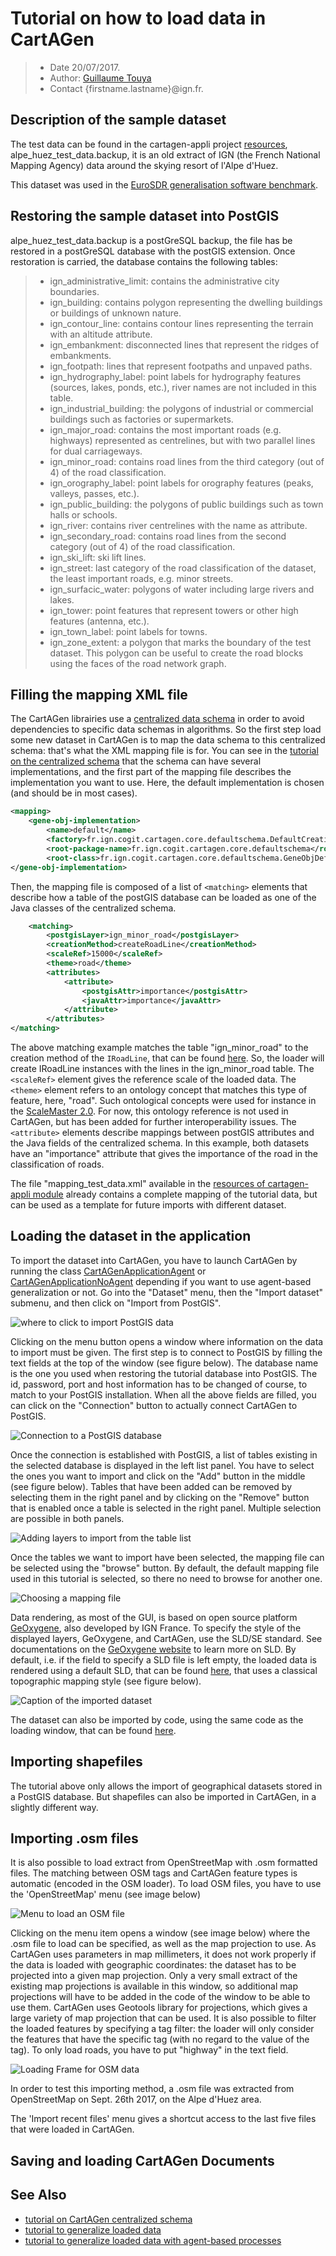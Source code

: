 # Tutorial on how to load data in CartAGen



> - Date 20/07/2017.
> - Author: [Guillaume Touya][1]
> - Contact {firstname.lastname}@ign.fr.


Description of the sample dataset
-------------

The test data can be found in the cartagen-appli project [resources][2], alpe_huez_test_data.backup, it is an old extract of IGN (the French National Mapping Agency) data around the skying resort of l'Alpe d'Huez.

This dataset was used in the [EuroSDR generalisation software benchmark][3].


Restoring the sample dataset into PostGIS
-------------
alpe_huez_test_data.backup is a postGreSQL backup, the file has be restored in a postGreSQL database with the postGIS extension. Once restoration is carried, the database contains the following tables:
> -  ign_administrative_limit: contains the administrative city boundaries.
> -  ign_building: contains polygon representing the dwelling buildings or buildings of unknown nature. 
> -  ign_contour_line: contains contour lines representing the terrain with an altitude attribute.
> -  ign_embankment: disconnected lines that represent the ridges of embankments.
> -  ign_footpath: lines that represent footpaths and unpaved paths.
> -  ign_hydrography_label: point labels for hydrography features (sources, lakes, ponds, etc.), river names are not included in this table.
> -  ign_industrial_building: the polygons of industrial or commercial buildings such as factories or supermarkets. 
> -  ign_major_road: contains the most important roads (e.g. highways) represented as centrelines, but with two parallel lines for dual carriageways.
> -  ign_minor_road: contains road lines from the third category (out of 4) of the road classification.
> -  ign_orography_label: point labels for orography features (peaks, valleys, passes, etc.).
> -  ign_public_building: the polygons of public buildings such as town halls or schools.
> -  ign_river: contains river centrelines with the name as attribute.
> -  ign_secondary_road: contains road lines from the second category (out of 4) of the road classification.
> -  ign_ski_lift: ski lift lines.
> -  ign_street: last category of the road classification of the dataset, the least important roads, e.g. minor streets.
> -  ign_surfacic_water: polygons of water including large rivers and lakes.
> -  ign_tower: point features that represent towers or other high features (antenna, etc.).
> -  ign_town_label: point labels for towns.
> -  ign_zone_extent: a polygon that marks the boundary of the test dataset. This polygon can be useful to create the road blocks using the faces of the road network graph.

Filling the mapping XML file
-------------
The CartAGen librairies use a [centralized data schema][8] in order to avoid dependencies to specific data schemas in algorithms. 
So the first step load some new dataset in CartAGen is to map the data schema to this centralized schema: that's what the XML mapping file is for.
You can see in the [tutorial on the centralized schema][8] that the schema can have several implementations, and the first part of the mapping file describes the implementation you want to use. Here, the default implementation is chosen (and should be in most cases).

```xml
<mapping>
    <gene-obj-implementation>
    	<name>default</name>
    	<factory>fr.ign.cogit.cartagen.core.defaultschema.DefaultCreationFactory</factory>
    	<root-package-name>fr.ign.cogit.cartagen.core.defaultschema</root-package-name>
    	<root-class>fr.ign.cogit.cartagen.core.defaultschema.GeneObjDefault</root-class>
</gene-obj-implementation>
```

Then, the mapping file is composed of a list of ```<matching>``` elements that describe how a table of the postGIS database can be loaded as one of the Java classes of the centralized schema.

```xml
    <matching>
        <postgisLayer>ign_minor_road</postgisLayer>
        <creationMethod>createRoadLine</creationMethod>
        <scaleRef>15000</scaleRef>
        <theme>road</theme>
        <attributes>
            <attribute>
                <postgisAttr>importance</postgisAttr>
                <javaAttr>importance</javaAttr>
            </attribute>
        </attributes>
</matching>
```

The above matching example matches the table "ign_minor_road" to the creation method of the ```IRoadLine```, that can be found [here][4]. So, the loader will create IRoadLine instances with the lines in the ign_minor_road table.
The ```<scaleRef>``` element gives the reference scale of the loaded data.
The ```<theme>``` element refers to an ontology concept that matches this type of feature, here, "road". Such ontological concepts were used for instance in the [ScaleMaster 2.0][5]. For now, this ontology reference is not used in CartAGen, but has been added for further interoperability issues.
The ```<attribute>``` elements describe mappings between postGIS attributes and the Java fields of the centralized schema. In this example, both datasets have an "importance" attribute that gives the importance of the road in the classification of roads.

The file "mapping_test_data.xml" available in the [resources of cartagen-appli module][6] already contains a complete mapping of the tutorial data, but can be used as a template for future imports with different dataset.

Loading the dataset in the application
-------------
To import the dataset into CartAGen, you have to launch CartAGen by running the class [CartAGenApplicationAgent][11] or [CartAGenApplicationNoAgent][12] depending if you want to use agent-based generalization or not.
Go into the "Dataset" menu, then the "Import dataset" submenu, and then click on "Import from PostGIS".

![where to click to import PostGIS data](assets/images/import_postgis_click.png)

Clicking on the menu button opens a window where information on the data to import must be given. The first step is to connect to PostGIS by filling the text fields at the top of the window (see figure below). The database name is the one you used when restoring the tutorial database into PostGIS.
The id, password, port and host information has to be changed of course, to match to your PostGIS installation.
When all the above fields are filled, you can click on the "Connection" button to actually connect CartAGen to PostGIS.

![Connection to a PostGIS database](assets/images/import_postgis_connection.png)

Once the connection is established with PostGIS, a list of tables existing in the selected database is displayed in the left list panel. You have to select the ones you want to import and click on the "Add" button in the middle (see figure below).
Tables that have been added can be removed by selecting them in the right panel and by clicking on the "Remove" button that is enabled once a table is selected in the right panel.
Multiple selection are possible in both panels.

![Adding layers to import from the table list](assets/images/import_postgis_add_layer.png)

Once the tables we want to import have been selected, the mapping file can be selected using the "browse" button. By default, the default mapping file used in this tutorial is selected, so there no need to browse for another one.

![Choosing a mapping file](assets/images/import_postgis_mapping_file.png)

Data rendering, as most of the GUI, is based on open source platform [GeOxygene][13], also developed by IGN France. To specify the style of the displayed layers, GeOxygene, and CartAGen, use the SLD/SE standard. See documentations on the [GeOxygene website][13] to learn more on SLD.
By default, i.e. if the field to specify a SLD file is left empty, the loaded data is rendered using a default SLD, that can be found [here][14], that uses a classical topographic mapping style (see figure below).

![Caption of the imported dataset](assets/images/import_postgis_displayed.png)

The dataset can also be imported by code, using the same code as the loading window, that can be found [here][10].

Importing shapefiles
-------------
The tutorial above only allows the import of geographical datasets stored in a PostGIS database. But shapefiles can also be imported in CartAGen, in a slightly different way.


Importing .osm files
-------------

It is also possible to load extract from OpenStreetMap with .osm formatted files.
The matching between OSM tags and CartAGen feature types is automatic (encoded in the OSM loader).
To load OSM files, you have to use the 'OpenStreetMap' menu (see image below)

![Menu to load an OSM file](assets/images/load_osm_menu.png)

Clicking on the menu item opens a window (see image below) where the .osm file to load can be specified, as well as the map projection to use. 
As CartAGen uses parameters in map millimeters, it does not work properly if the data is loaded with geographic coordinates: the dataset has to be projected into a given map projection.
Only a very small extract of the existing map projections is available in this window, so additional map projections will have to be added in the code of the window to be able to use them. 
CartAGen uses Geotools library for projections, which gives a large variety of map projection that can be used.
It is also possible to filter the loaded features by specifying a tag filter: the loader will only consider the features that have the specific tag (with no regard to the value of the tag). 
To only load roads, you have to put "highway" in the text field.

![Loading Frame for OSM data](assets/images/import_osm_window.png)

In order to test this importing method, a .osm file was extracted from OpenStreetMap on Sept. 26th 2017, on the Alpe d'Huez area.

The 'Import recent files' menu gives a shortcut access to the last five files that were loaded in CartAGen.

Saving and loading CartAGen Documents
-------------


See Also
-------------
- [tutorial on CartAGen centralized schema][8]
- [tutorial to generalize loaded data][9]
- [tutorial to generalize loaded data with agent-based processes][7]


[1]: http://recherche.ign.fr/labos/cogit/english/cv.php?prenom=&nom=Touya
[2]: https://github.com/IGNF/CartAGen/tree/master/cartagen-appli/src/main/resources/data
[3]: http://www.sciencedirect.com/science/article/pii/S0198971509000465
[4]: https://github.com/IGNF/CartAGen/blob/master/cartagen-core/src/main/java/fr/ign/cogit/cartagen/core/genericschema/AbstractCreationFactory.java
[5]: http://www.tandfonline.com/doi/abs/10.1080/15230406.2013.809233
[6]: https://github.com/IGNF/CartAGen/blob/master/cartagen-appli/src/main/resources/xml/mapping_test_data.xml
[7]: /tuto_agents.md
[8]: /tuto_schema.md
[9]: /tuto_generalization_algo.md
[10]: https://github.com/IGNF/CartAGen/blob/master/cartagen-core/src/main/java/fr/ign/cogit/cartagen/core/dataset/postgis/PostGISLoader.java
[11]: https://github.com/IGNF/CartAGen/blob/master/cartagen-appli/src/main/java/fr/ign/cogit/cartagen/appli/core/CartAGenApplicationAgent.java
[12]: https://github.com/IGNF/CartAGen/blob/master/cartagen-appli/src/main/java/fr/ign/cogit/cartagen/appli/core/CartAGenApplicationNoAgent.java
[13]: http://ignf.github.io/geoxygene/
[14]: https://github.com/IGNF/CartAGen/blob/master/cartagen-appli/src/main/resources/sld/CartagenStyles.xml